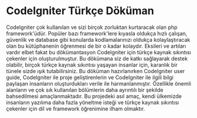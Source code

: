 # CodeIgniter Türkçe Döküman

CodeIgniter çok kullanılan ve sizi birçok zorluktan kurtaracak olan php framework'üdür. Popüler bazı framework'lere kıyasla oldukça hızlı çalışan, güvenlik ve database gibi konularda kodlamalarınızı oldukça kolaylaştıracak olan bu kütüphanenin öğrenmesi de bir o kadar kolaydır. Eksileri ve artıları vardır elbet fakat bu dökümantasyon CodeIgniter için türkçe kaynak sıkıntısı çekenler için oluşturulmuştur. Bu dökümana siz de katkı sağlayarak destek olabilir, birçok türkçe kaynak sıkıntısı yaşayan insanlar için, karanlık bir tünele sizde ışık tutabilirsiniz. Bu döküman hazırlanırken CodeIgniter user guide, CodeIgniter ile proje geliştirenlerin ve CodeIgniter ile ilgili bilgi paylaşan insanların oluşturdukları verile ile harmanlanmıştır. Özellikle önemli alanların ve çok sık kullanılan bölümlerin daha ayrıntılı bir şekilde bahsedilmesi amaçlanmaktadır. Bu projedeki asıl amaç, kendi ülkemizde insanların yazılıma daha fazla yöneltme isteği ve türkçe kaynak sıkıntısı çekenler için dil ve framework öğrenimine ilham olmaktır. 
